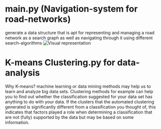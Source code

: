 # main.py (Navigation-system for road-networks)
generate a data structure that is apt for representing and managing a road network as a search graph as well as navigating through it using different search-algorithms
![Visual representation](https://i.imgur.com/sEG8nnw.png)

# K-means Clustering.py for data-analysis

Why K-means? machine learning or data mining methods may help us to learn and
analyze big data sets. Clustering methods for example can help you to find out whether the
classification suggested for your data set has anything to do with your data. If the clusters that the
automated clustering generated is significantly different from a classification you thought of, this
indicates that factors played a role when determining a classification that are not (fully) supported by
the data but may be based on some information.
